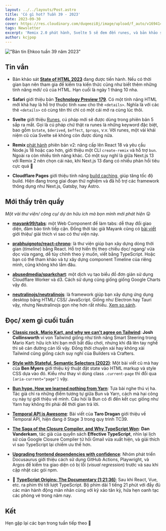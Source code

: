 ```yaml
---
layout: ../../layouts/Post.astro
title: 'Có gì hot? Tuần 39 - 2023'
date: 2023-09-30
cover: https://res.cloudinary.com/duqeezi8j/image/upload/f_auto/v1694145389/ehkoo/newsletters/w39-2023.png
tags: Newsletter
excerpt: 'Remix 2.0 phát hành, Svelte 5 sẽ đem đến runes, và bản khảo sát State of HTML 2023 đang được tiến hành.'
author: kcjpop
---
```


!["Bản tin Ehkoo tuần 39 năm 2023"](https://res.cloudinary.com/duqeezi8j/image/upload/f_auto/v1694145389/ehkoo/newsletters/w39-2023.png)

## Tin vắn

- Bản khảo sát [**State of HTML 2023**](https://survey.devographics.com/en-US/survey/state-of-html/2023) đang được tiến hành. Nếu có thời gian bạn nên tham gia để kiểm tra kiến thức cũng như biết thêm những tính năng mới/ cũ của HTML. Hạn cuối là ngày 1 tháng 10 nha.

- **Safari** giới thiệu bản [**Technology Preview 179**](https://webkit.org/blog/14532/release-notes-for-safari-technology-preview-179/). Có một tính năng HTML mới khá hay là hỗ trợ thuộc tính `name` cho thẻ `<details>`. Nghĩa là với các thẻ `<details>` có cùng tên thì chỉ có một cái mở ra cùng lúc thôi.

- **Svelte** giới thiệu [Runes](https://svelte.dev/blog/runes), cú pháp mới sẽ được dùng trong phiên bản 5 sắp ra mắt. Gọi là cú pháp chứ thật ra runes là những keyword đặc biệt, bao gồm `$state`, `$derived`, `$effect`, `$props`, v.v. Với runes, một vài khái niệm cũ của Svelte sẽ không còn được dùng nữa.

- **Remix** [phát hành](https://remix.run/blog/remix-v2) phiên bản v2: nâng cấp lên React 18 và yêu cầu Node.js 18 hoặc cao hơn, giới thiệu một CLI `create-remix` và hỗ trợ `bun`. Ngoài ra còn nhiều tính năng khác. Có một suy nghĩ là giữa Next.js 13 với Remix 2 nên chọn cái nào, khi Next.js 13 đang có nhiều phản hồi tiêu cực quá 🤔

- **Cloudflare Pages** giới thiệu tính năng [build caching](https://blog.cloudflare.com/race-ahead-with-build-caching/), giúp tăng tốc độ build. Hiện đang trong giai đoạn thử nghiệm và đã hỗ trợ các framework thông dụng như Next.js, Gatsby, hay Astro.

## Mới thấy trên quầy

_Một vài thư viện/ công cụ/ dự án hữu ích mà bọn mình mới phát hiện_ 😛

- [**mayank99/tabs**](https://github.com/mayank99/tabs): một Web Component để làm tabs: dễ thay đổi giao diện, đảm bảo tính tiếp cận. Đồng thời tác giả Mayank cũng có [bài viết](https://www.mayank.co/blog/tabs) giới thiệu/ giải thích vì sao có thư viện này.

- [**prabhuignoto/react-chrono**](https://github.com/prabhuignoto/react-chrono): là thư viện giúp bạn xây dựng dòng thời gian (_timeline_) bằng React. Hỗ trợ hiển thị theo chiều dọc/ ngang/ vừa dọc vừa ngang, dễ tùy chỉnh theo ý muốn, viết bằng TypeScript. Hoặc bạn có thể tham khảo và tự xây dựng component Timeline của riêng mình, cũng không khó lắm đâu.

- [**abusedmedia/sparkchart**](https://github.com/abusedmedia/sparkchart): một dịch vụ tạo biểu đồ đơn giản sử dụng Cloudflare Worker và d3. Cách sử dụng cũng giống giống Google Charts vậy đó.

- [**neutralinojs/neutralinojs**](https://github.com/neutralinojs/neutralinojs): là framework giúp bạn xây dựng ứng dụng desktop bằng HTML/ CSS/ JavaScript. Giống như Electron hay Tauri vậy, nhưng Neutralinojs gọn nhẹ hơn rất nhiều. [Xem so sánh](https://github.com/Elanis/web-to-desktop-framework-comparison).

## Đọc/ xem gì cuối tuần

- [**Classic rock, Mario Kart, and why we can't agree on Tailwind**](https://joshcollinsworth.com/blog/tailwind-is-smart-steering): **Josh Collinsworth** ví von Tailwind giống như tính năng Smart Steering trong Mario Kart: hữu ích khi bạn mới bắt đầu chơi, nhưng khi đã lên tay nghề thì sẽ cản đường cản lối vậy. Đồng thời chuyện xài hay không xài Tailwind cũng giống cách suy nghĩ của Builders và Crafters.

- [**Style with Stateful, Semantic Selectors (2022)**](https://benmyers.dev/blog/semantic-selectors/): Một bài viết cũ mà hay của **Ben Myers** giới thiệu kỹ thuật đặt state vào HTML markup và style CSS dựa vào đó. Kiểu như thay vì dùng class `.current-page` thì đổi qua `[aria-current="page"]` vậy.

- [**Bun hype. How we learned nothing from Yarn**](https://dev.to/thejaredwilcurt/bun-hype-how-we-learned-nothing-from-yarn-2n3j): Tựa bài nghe thú vị ha. Tác giả chỉ ra những điểm tương tự giữa Bun và Yarn, cách mà hai công cụ này tự giới thiệu về mình. Câu hỏi là Bun có đi đến kết cục giống như Yarn hay không thì phải để thời gian trả lời.

- [**Temporal API is Awesome**](https://taro.codes/posts/2023-08-23-temporal-api/): Bài viết của **Taro Dragan** giới thiệu về Temporal API, hiện đang ở Stage 3 trong quy trình TC39.

- [**The Saga of the Closure Compiler, and Why TypeScript Won**](https://effectivetypescript.com/2023/09/27/closure-compiler/): **Dan Vanderkam**, tác giả của quyển sách **Effective TypeScript**, nhìn lại lịch sử của Google Closure Compiler từ hồi Gmail vừa xuất hiện, và giải thích vì sao TypeScript lại chiếm ưu thế hơn.

- [**Upgrading frontend dependencies with confidence**](https://docusaurus.io/blog/upgrading-frontend-dependencies-with-confidence-using-visual-regression-testing): Nhóm phát triển Docusaurus giới thiệu cách sử dụng GitHub Actions, Playwright, và Argos để kiểm tra giao diện có bị lỗi (_visual regression_) trước và sau khi cập nhật các gói npm.

- 🎥 [**TypeScript Origins: The Documentary (1:21:36)**](https://www.youtube.com/watch?v=U6s2pdxebSo): Sau khi React, Vue, etc. ra phim thì tới lượt TypeScript. Bộ phim dài 1 tiếng 21 phút với đầy đủ các màn hành động mãn nhãn cùng với kỹ xảo tân kỳ, hứa hẹn oanh tạc các phòng vé trong năm nay.

## Kết

Hẹn gặp lại các bạn trong tuần tiếp theo 👋
